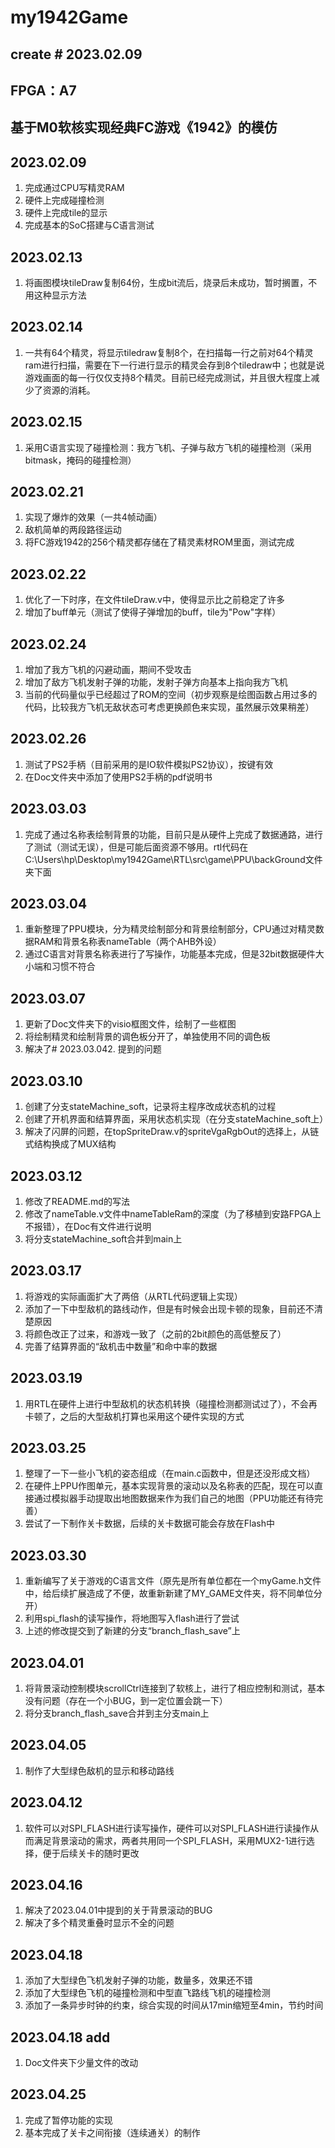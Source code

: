 # my1942Game

## create # 2023.02.09
## FPGA：A7
## 基于M0软核实现经典FC游戏《1942》的模仿

## 2023.02.09
1. 完成通过CPU写精灵RAM
2. 硬件上完成碰撞检测
3. 硬件上完成tile的显示
4. 完成基本的SoC搭建与C语言测试

## 2023.02.13
1. 将画图模块tileDraw复制64份，生成bit流后，烧录后未成功，暂时搁置，不用这种显示方法

## 2023.02.14
1. 一共有64个精灵，将显示tiledraw复制8个，在扫描每一行之前对64个精灵ram进行扫描，需要在下一行进行显示的精灵会存到8个tiledraw中；也就是说游戏画面的每一行仅仅支持8个精灵。目前已经完成测试，并且很大程度上减少了资源的消耗。

## 2023.02.15
1. 采用C语言实现了碰撞检测：我方飞机、子弹与敌方飞机的碰撞检测（采用bitmask，掩码的碰撞检测）

## 2023.02.21
1. 实现了爆炸的效果（一共4帧动画）
2. 敌机简单的两段路径运动
3. 将FC游戏1942的256个精灵都存储在了精灵素材ROM里面，测试完成

## 2023.02.22
1. 优化了一下时序，在文件tileDraw.v中，使得显示比之前稳定了许多
2. 增加了buff单元（测试了使得子弹增加的buff，tile为"Pow"字样）

## 2023.02.24
1. 增加了我方飞机的闪避动画，期间不受攻击
2. 增加了敌方飞机发射子弹的功能，发射子弹方向基本上指向我方飞机
3. 当前的代码量似乎已经超过了ROM的空间（初步观察是绘图函数占用过多的代码，比较我方飞机无敌状态可考虑更换颜色来实现，虽然展示效果稍差）

## 2023.02.26
1. 测试了PS2手柄（目前采用的是IO软件模拟PS2协议），按键有效
2. 在Doc文件夹中添加了使用PS2手柄的pdf说明书

## 2023.03.03
1. 完成了通过名称表绘制背景的功能，目前只是从硬件上完成了数据通路，进行了测试（测试无误），但是可能后面资源不够用。rtl代码在C:\Users\hp\Desktop\my1942Game\RTL\src\game\PPU\backGround文件夹下面

## 2023.03.04
1. 重新整理了PPU模块，分为精灵绘制部分和背景绘制部分，CPU通过对精灵数据RAM和背景名称表nameTable（两个AHB外设）
2. 通过C语言对背景名称表进行了写操作，功能基本完成，但是32bit数据硬件大小端和习惯不符合

## 2023.03.07
1. 更新了Doc文件夹下的visio框图文件，绘制了一些框图
2. 将绘制精灵和绘制背景的调色板分开了，单独使用不同的调色板
3. 解决了# 2023.03.042. 提到的问题

## 2023.03.10
1. 创建了分支stateMachine_soft，记录将主程序改成状态机的过程
2. 创建了开机界面和结算界面，采用状态机实现（在分支stateMachine_soft上）
3. 解决了闪屏的问题，在topSpriteDraw.v的spriteVgaRgbOut的选择上，从链式结构换成了MUX结构

## 2023.03.12
1. 修改了README.md的写法
2. 修改了nameTable.v文件中nameTableRam的深度（为了移植到安路FPGA上不报错），在Doc有文件进行说明
3. 将分支stateMachine_soft合并到main上

## 2023.03.17
1. 将游戏的实际画面扩大了两倍（从RTL代码逻辑上实现）
2. 添加了一下中型敌机的路线动作，但是有时候会出现卡顿的现象，目前还不清楚原因
3. 将颜色改正了过来，和游戏一致了（之前的2bit颜色的高低整反了）
4. 完善了结算界面的“敌机击中数量”和命中率的数据

## 2023.03.19
1. 用RTL在硬件上进行中型敌机的状态机转换（碰撞检测都测试过了），不会再卡顿了，之后的大型敌机打算也采用这个硬件实现的方式

## 2023.03.25
1. 整理了一下一些小飞机的姿态组成（在main.c函数中，但是还没形成文档）
2. 在硬件上PPU作图单元，基本实现背景的滚动以及名称表的匹配，现在可以直接通过模拟器手动提取出地图数据来作为我们自己的地图（PPU功能还有待完善）
3. 尝试了一下制作关卡数据，后续的关卡数据可能会存放在Flash中

## 2023.03.30
1. 重新编写了关于游戏的C语言文件（原先是所有单位都在一个myGame.h文件中，给后续扩展造成了不便，故重新新建了MY_GAME文件夹，将不同单位分开）
2. 利用spi_flash的读写操作，将地图写入flash进行了尝试
3. 上述的修改提交到了新建的分支“branch_flash_save”上

## 2023.04.01
1. 将背景滚动控制模块scrollCtrl连接到了软核上，进行了相应控制和测试，基本没有问题（存在一个小BUG，到一定位置会跳一下）
2. 将分支branch_flash_save合并到主分支main上

## 2023.04.05
1. 制作了大型绿色敌机的显示和移动路线

## 2023.04.12
1. 软件可以对SPI_FLASH进行读写操作，硬件可以对SPI_FLASH进行读操作从而满足背景滚动的需求，两者共用同一个SPI_FLASH，采用MUX2-1进行选择，便于后续关卡的随时更改

## 2023.04.16
1. 解决了2023.04.01中提到的关于背景滚动的BUG
2. 解决了多个精灵重叠时显示不全的问题

## 2023.04.18
1. 添加了大型绿色飞机发射子弹的功能，数量多，效果还不错
2. 添加了大型绿色飞机的碰撞检测和中型直飞路线飞机的碰撞检测
3. 添加了一条异步时钟的约束，综合实现的时间从17min缩短至4min，节约时间

## 2023.04.18 add
1. Doc文件夹下少量文件的改动

## 2023.04.25
1. 完成了暂停功能的实现
2. 基本完成了关卡之间衔接（连续通关）的制作
